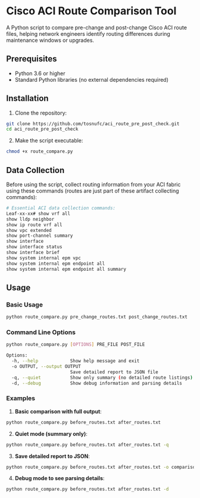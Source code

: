 # Cisco ACI Route Comparison Tool

A Python script to compare pre-change and post-change Cisco ACI route files, helping network engineers identify routing differences during maintenance windows or upgrades.



## Prerequisites

- Python 3.6 or higher
- Standard Python libraries (no external dependencies required)

## Installation

1. Clone the repository:
```bash
git clone https://github.com/tosnufc/aci_route_pre_post_check.git
cd aci_route_pre_post_check
```

2. Make the script executable:
```bash
chmod +x route_compare.py
```

## Data Collection 

Before using the script, collect routing information from your ACI fabric using these commands
(routes are just part of these artifact collecting commands):

```bash
# Essential ACI data collection commands:
Leaf-xx-xx# show vrf all
show lldp neighbor
show ip route vrf all
show vpc extended
show port-channel summary
show interface
show interface status
show interface brief
show system internal epm vpc
show system internal epm endpoint all
show system internal epm endpoint all summary
```



## Usage

### Basic Usage

```bash
python route_compare.py pre_change_routes.txt post_change_routes.txt
```

### Command Line Options

```bash
python route_compare.py [OPTIONS] PRE_FILE POST_FILE

Options:
  -h, --help            Show help message and exit
  -o OUTPUT, --output OUTPUT
                        Save detailed report to JSON file
  -q, --quiet           Show only summary (no detailed route listings)
  -d, --debug           Show debug information and parsing details
```

### Examples

1. **Basic comparison with full output**:
```bash
python route_compare.py before_routes.txt after_routes.txt
```

2. **Quiet mode (summary only)**:
```bash
python route_compare.py before_routes.txt after_routes.txt -q
```

3. **Save detailed report to JSON**:
```bash
python route_compare.py before_routes.txt after_routes.txt -o comparison_report.json
```

4. **Debug mode to see parsing details**:
```bash
python route_compare.py before_routes.txt after_routes.txt -d
```
